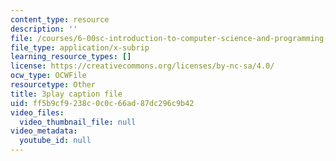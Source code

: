 ```yaml
---
content_type: resource
description: ''
file: /courses/6-00sc-introduction-to-computer-science-and-programming-spring-2011/ff5b9cf9238c0c0c66ad87dc296c9b42_C2BBAW78fYg.srt
file_type: application/x-subrip
learning_resource_types: []
license: https://creativecommons.org/licenses/by-nc-sa/4.0/
ocw_type: OCWFile
resourcetype: Other
title: 3play caption file
uid: ff5b9cf9-238c-0c0c-66ad-87dc296c9b42
video_files:
  video_thumbnail_file: null
video_metadata:
  youtube_id: null
---
```

